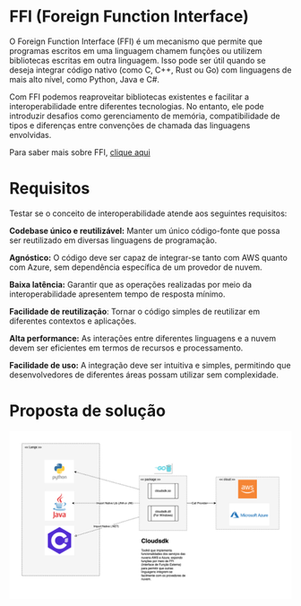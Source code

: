 # FFI (Foreign Function Interface)

O Foreign Function Interface (FFI) é um mecanismo que permite que programas escritos em uma linguagem chamem funções ou utilizem bibliotecas escritas em outra linguagem. Isso pode ser útil quando se deseja integrar código nativo (como C, C++, Rust ou Go) com linguagens de mais alto nível, como Python, Java e C#.

Com FFI podemos reaproveitar bibliotecas existentes e facilitar a interoperabilidade entre diferentes tecnologias. No entanto, ele pode introduzir desafios como gerenciamento de memória, compatibilidade de tipos e diferenças entre convenções de chamada das linguagens envolvidas.

Para saber mais sobre FFI, [clique aqui]()

# Requisitos 

Testar se o conceito de interoperabilidade atende aos seguintes requisitos:

**Codebase único e reutilizável:** Manter um único código-fonte que possa ser reutilizado em diversas linguagens de programação.

**Agnóstico:** O código deve ser capaz de integrar-se tanto com AWS quanto com Azure, sem dependência específica de um provedor de nuvem.

**Baixa latência:** Garantir que as operações realizadas por meio da interoperabilidade apresentem tempo de resposta mínimo.

**Facilidade de reutilização**: Tornar o código simples de reutilizar em diferentes contextos e aplicações.

**Alta performance:** As interações entre diferentes linguagens e a nuvem devem ser eficientes em termos de recursos e processamento.

**Facilidade de uso:** A integração deve ser intuitiva e simples, permitindo que desenvolvedores de diferentes áreas possam utilizar sem complexidade.

# Proposta de solução

![proposta](./doc/ffi.drawio.png)




  

